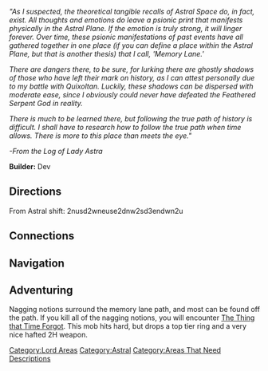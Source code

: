 *"As I suspected, the theoretical tangible recalls of Astral Space do,
in fact, exist. All thoughts and emotions do leave a psionic print that
manifests physically in the Astral Plane. If the emotion is truly
strong, it will linger forever. Over time, these psionic manifestations
of past events have all gathered together in one place (if you can
define a place within the Astral Plane, but that is another thesis) that
I call, 'Memory Lane.'*

*There are dangers there, to be sure, for lurking there are ghostly
shadows of those who have left their mark on history, as I can attest
personally due to my battle with Quixoltan. Luckily, these shadows can
be dispersed with moderate ease, since I obviously could never have
defeated the Feathered Serpent God in reality.*

*There is much to be learned there, but following the true path of
history is difficult. I shall have to research how to follow the true
path when time allows. There is more to this place than meets the eye."*

*-From the Log of Lady Astra*

**Builder:** Dev

## Directions

From Astral shift: 2nusd2wneuse2dnw2sd3endwn2u

## Connections

## Navigation

## Adventuring

Nagging notions surround the memory lane path, and most can be found off
the path. If you kill all of the nagging notions, you will encounter
[The Thing that Time Forgot](The_Thing_that_Time_Forgot "wikilink").
This mob hits hard, but drops a top tier ring and a very nice hafted 2H
weapon.

[Category:Lord Areas](Category:Lord_Areas "wikilink")
[Category:Astral](Category:Astral "wikilink") [Category:Areas That Need
Descriptions](Category:Areas_That_Need_Descriptions "wikilink")
